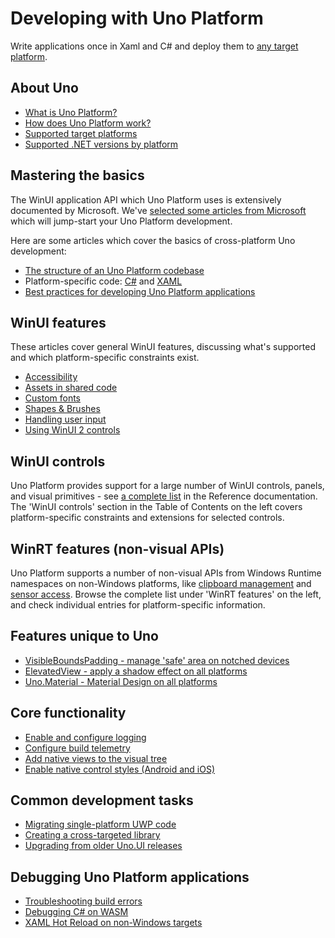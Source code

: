 ﻿# Developing with Uno Platform

Write applications once in Xaml and C# and deploy them to [any target platform](getting-started/requirements.md).

## About Uno

 * [What is Uno Platform?](what-is-uno.md)
 * [How does Uno Platform work?](how-uno-works.md)
 * [Supported target platforms](getting-started/requirements.md)
 * [Supported .NET versions by platform](net-version-support.md)

## Mastering the basics

The WinUI application API which Uno Platform uses is extensively documented by Microsoft. We've [selected some articles from Microsoft](winui-doc-links.md) which will jump-start your Uno Platform development.

Here are some articles which cover the basics of cross-platform Uno development:

 * [The structure of an Uno Platform codebase](uno-app-solution-structure.md)
 * Platform-specific code: [C#](platform-specific-csharp.md) and [XAML](platform-specific-xaml.md)
 * [Best practices for developing Uno Platform applications](best-practices-uno.md)

## WinUI features

These articles cover general WinUI features, discussing what's supported and which platform-specific constraints exist.

 * [Accessibility](features/working-with-accessibility.md)
 * [Assets in shared code](features/working-with-assets.md)
 * [Custom fonts](features/custom-fonts.md)
 * [Shapes & Brushes](features/shapes-and-brushes.md)
 * [Handling user input](features/pointers-keyboard-and-other-user-inputs.md)
 * [Using WinUI 2 controls](features/using-winui2.md)

## WinUI controls

Uno Platform provides support for a large number of WinUI controls, panels, and visual primitives - see [a complete list](implemented-views.md) in the Reference documentation. The 'WinUI controls' section in the Table of Contents on the left covers platform-specific constraints and extensions for selected controls. 

## WinRT features (non-visual APIs)

Uno Platform supports a number of non-visual APIs from Windows Runtime namespaces on non-Windows platforms, like [clipboard management](features/windows-applicationmodel-datatransfer.md) and [sensor access](features/windows-devices-sensors.md). Browse the complete list under 'WinRT features' on the left, and check individual entries for platform-specific information.

## Features unique to Uno

 * [VisibleBoundsPadding - manage 'safe' area on notched devices](features/VisibleBoundsPadding.md)
 * [ElevatedView - apply a shadow effect on all platforms](features/ElevatedView.md)
 * [Uno.Material - Material Design on all platforms](features/uno-material.md)

## Core functionality

 * [Enable and configure logging](logging.md)
 * [Configure build telemetry](uno-toolchain-telemetry.md)
 * [Add native views to the visual tree](native-views.md)
 * [Enable native control styles (Android and iOS)](native-styles.md)

## Common development tasks

 * [Migrating single-platform UWP code](howto-migrate-existing-code.md)
 * [Creating a cross-targeted library](migrating-libraries.md)
 * [Upgrading from older Uno.UI releases](migrating-from-previous-releases.md)

## Debugging Uno Platform applications

 * [Troubleshooting build errors](uno-builds-troubleshooting.md)
 * [Debugging C# on WASM](debugging-wasm.md)
 * [XAML Hot Reload on non-Windows targets](features/working-with-xaml-hot-reload.md)